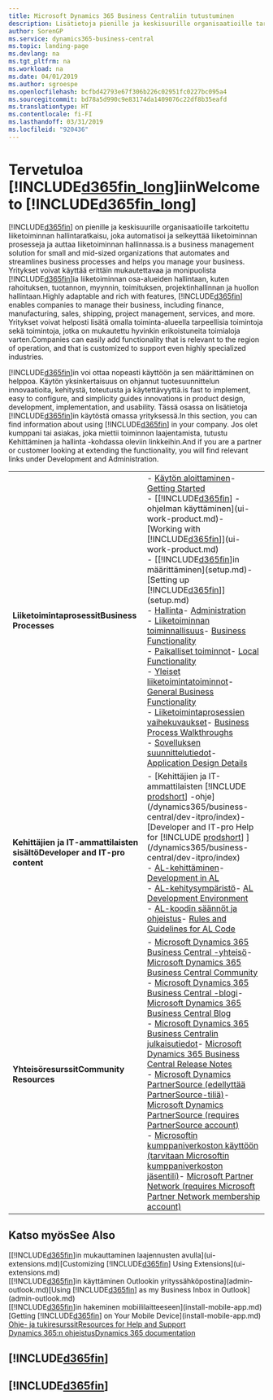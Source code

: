 ```yaml
---
title: Microsoft Dynamics 365 Business Centraliin tutustuminen
description: Lisätietoja pienille ja keskisuurille organisaatioille tarkoitetusta liiketoiminnan Business Central -hallintaratkaisun toiminnoista ja käyttötilanteista.
author: SorenGP
ms.service: dynamics365-business-central
ms.topic: landing-page
ms.devlang: na
ms.tgt_pltfrm: na
ms.workload: na
ms.date: 04/01/2019
ms.author: sgroespe
ms.openlocfilehash: bcfbd42793e67f306b226c02951fc0227bc095a4
ms.sourcegitcommit: bd78a5d990c9e83174da1409076c22df8b35eafd
ms.translationtype: HT
ms.contentlocale: fi-FI
ms.lasthandoff: 03/31/2019
ms.locfileid: "920436"
---
```

# <a name="welcome-to-included365finlongincludesd365finlongmdmd"></a><span data-ttu-id="0437b-103">Tervetuloa [!INCLUDE[d365fin_long](includes/d365fin_long_md.md)]iin</span><span class="sxs-lookup"><span data-stu-id="0437b-103">Welcome to [!INCLUDE[d365fin_long](includes/d365fin_long_md.md)]</span></span>
[!INCLUDE[d365fin](includes/d365fin_md.md)] <span data-ttu-id="0437b-104">on pienille ja keskisuurille organisaatioille tarkoitettu liiketoiminnan hallintaratkaisu, joka automatisoi ja selkeyttää liiketoiminnan prosesseja ja auttaa liiketoiminnan hallinnassa.</span><span class="sxs-lookup"><span data-stu-id="0437b-104">is a business management solution for small and mid-sized organizations that automates and streamlines business processes and helps you manage your business.</span></span> <span data-ttu-id="0437b-105">Yritykset voivat käyttää erittäin mukautettavaa ja monipuolista [!INCLUDE[d365fin](includes/d365fin_md.md)]ia liiketoiminnan osa-alueiden hallintaan, kuten rahoituksen, tuotannon, myynnin, toimituksen, projektinhallinnan ja huollon hallintaan.</span><span class="sxs-lookup"><span data-stu-id="0437b-105">Highly adaptable and rich with features, [!INCLUDE[d365fin](includes/d365fin_md.md)] enables companies to manage their business, including finance, manufacturing, sales, shipping, project management, services, and more.</span></span> <span data-ttu-id="0437b-106">Yritykset voivat helposti lisätä omalla toiminta-alueella tarpeellisia toimintoja sekä toimintoja, jotka on mukautettu hyvinkin erikoistuneita toimialoja varten.</span><span class="sxs-lookup"><span data-stu-id="0437b-106">Companies can easily add functionality that is relevant to the region of operation, and that is customized to support even highly specialized industries.</span></span>

[!INCLUDE[d365fin](includes/d365fin_md.md)]<span data-ttu-id="0437b-107">in voi ottaa nopeasti käyttöön ja sen määrittäminen on helppoa. Käytön yksinkertaisuus on ohjannut tuotesuunnittelun innovaatioita, kehitystä, toteutusta ja käytettävyyttä.</span><span class="sxs-lookup"><span data-stu-id="0437b-107">is fast to implement, easy to configure, and simplicity guides innovations in product design, development, implementation, and usability.</span></span> <span data-ttu-id="0437b-108">Tässä osassa on lisätietoja [!INCLUDE[d365fin](includes/d365fin_md.md)]in käytöstä omassa yrityksessä.</span><span class="sxs-lookup"><span data-stu-id="0437b-108">In this section, you can find information about using [!INCLUDE[d365fin](includes/d365fin_md.md)] in your company.</span></span> <span data-ttu-id="0437b-109">Jos olet kumppani tai asiakas, joka miettii toiminnon laajentamista, tutustu Kehittäminen ja hallinta -kohdassa oleviin linkkeihin.</span><span class="sxs-lookup"><span data-stu-id="0437b-109">And if you are a partner or customer looking at extending the functionality, you will find relevant links under Development and Administration.</span></span>  

|||  
|-|-|  
|<span data-ttu-id="0437b-110">**Liiketoimintaprosessit**</span><span class="sxs-lookup"><span data-stu-id="0437b-110">**Business Processes**</span></span>|<span data-ttu-id="0437b-111">-   [Käytön aloittaminen](product-get-started.md)</span><span class="sxs-lookup"><span data-stu-id="0437b-111">-   [Getting Started](product-get-started.md)</span></span><br /><span data-ttu-id="0437b-112">-   [[!INCLUDE[d365fin](includes/d365fin_md.md)] -ohjelman käyttäminen](ui-work-product.md)</span><span class="sxs-lookup"><span data-stu-id="0437b-112">-   [Working with [!INCLUDE[d365fin](includes/d365fin_md.md)]](ui-work-product.md)</span></span><br /><span data-ttu-id="0437b-113">-   [[!INCLUDE[d365fin](includes/d365fin_md.md)]in määrittäminen](setup.md)</span><span class="sxs-lookup"><span data-stu-id="0437b-113">-   [Setting up [!INCLUDE[d365fin](includes/d365fin_md.md)]](setup.md)</span></span><br /><span data-ttu-id="0437b-114">-   [Hallinta](admin-setup-and-administration.md)</span><span class="sxs-lookup"><span data-stu-id="0437b-114">-   [Administration](admin-setup-and-administration.md)</span></span><br /><span data-ttu-id="0437b-115">-   [Liiketoiminnan toiminnallisuus](across-business-functionality.md)</span><span class="sxs-lookup"><span data-stu-id="0437b-115">-   [Business Functionality](across-business-functionality.md)</span></span><br /><span data-ttu-id="0437b-116">-   [Paikalliset toiminnot](LocalFunctionality/Austria/austria-local-functionality.md)</span><span class="sxs-lookup"><span data-stu-id="0437b-116">-   [Local Functionality](LocalFunctionality/Austria/austria-local-functionality.md)</span></span><br /><span data-ttu-id="0437b-117">-   [Yleiset liiketoimintatoiminnot](ui-across-business-areas.md)</span><span class="sxs-lookup"><span data-stu-id="0437b-117">-   [General Business Functionality](ui-across-business-areas.md)</span></span><br /><span data-ttu-id="0437b-118">-   [Liiketoimintaprosessien vaihekuvaukset](walkthrough-business-process-walkthroughs.md)</span><span class="sxs-lookup"><span data-stu-id="0437b-118">-   [Business Process Walkthroughs](walkthrough-business-process-walkthroughs.md)</span></span><br /><span data-ttu-id="0437b-119">-   [Sovelluksen suunnittelutiedot](design-details-application-design.md)</span><span class="sxs-lookup"><span data-stu-id="0437b-119">-   [Application Design Details](design-details-application-design.md)</span></span>|  
|<span data-ttu-id="0437b-120">**Kehittäjien ja IT-ammattilaisten sisältö**</span><span class="sxs-lookup"><span data-stu-id="0437b-120">**Developer and IT-pro content**</span></span>|<span data-ttu-id="0437b-121">-   [Kehittäjien ja IT-ammattilaisten [!INCLUDE [prodshort](includes/prodshort.md)] -ohje](/dynamics365/business-central/dev-itpro/index)</span><span class="sxs-lookup"><span data-stu-id="0437b-121">-   [Developer and IT-pro Help for [!INCLUDE [prodshort](includes/prodshort.md)] ](/dynamics365/business-central/dev-itpro/index)</span></span><br /><span data-ttu-id="0437b-122">-   [AL-kehittäminen](/dynamics365/business-central/dev-itpro/developer/devenv-dev-overview)</span><span class="sxs-lookup"><span data-stu-id="0437b-122">-   [Development in AL](/dynamics365/business-central/dev-itpro/developer/devenv-dev-overview)</span></span><br /><span data-ttu-id="0437b-123">-   [AL-kehitysympäristö](/dynamics365/business-central/dev-itpro/developer/devenv-reference-overview)</span><span class="sxs-lookup"><span data-stu-id="0437b-123">-   [AL Development Environment](/dynamics365/business-central/dev-itpro/developer/devenv-reference-overview)</span></span><br /><span data-ttu-id="0437b-124">-   [AL-koodin säännöt ja ohjeistus](/dynamics365/business-central/dev-itpro/compliance/apptest-overview)</span><span class="sxs-lookup"><span data-stu-id="0437b-124">-   [Rules and Guidelines for AL Code](/dynamics365/business-central/dev-itpro/compliance/apptest-overview)</span></span>|  
|<span data-ttu-id="0437b-125">**Yhteisöresurssit**</span><span class="sxs-lookup"><span data-stu-id="0437b-125">**Community Resources**</span></span>|<span data-ttu-id="0437b-126">-   [Microsoft Dynamics 365 Business Central -yhteisö](https://community.dynamics.com/business)</span><span class="sxs-lookup"><span data-stu-id="0437b-126">-   [Microsoft Dynamics 365 Business Central Community](https://community.dynamics.com/business)</span></span><br /><span data-ttu-id="0437b-127">-   [Microsoft Dynamics 365 Business Central -blogi](https://community.dynamics.com/business/b/financials)</span><span class="sxs-lookup"><span data-stu-id="0437b-127">-   [Microsoft Dynamics 365 Business Central Blog](https://community.dynamics.com/business/b/financials)</span></span><br /><span data-ttu-id="0437b-128">-   [Microsoft Dynamics 365 Business Centralin julkaisutiedot](https://go.microsoft.com/fwlink/?linkid=2047422)</span><span class="sxs-lookup"><span data-stu-id="0437b-128">-   [Microsoft Dynamics 365 Business Central Release Notes](https://go.microsoft.com/fwlink/?linkid=2047422)</span></span><br /><span data-ttu-id="0437b-129">-   [Microsoft Dynamics PartnerSource \(edellyttää PartnerSource-tiliä\)](https://mbs.microsoft.com/partnersource)</span><span class="sxs-lookup"><span data-stu-id="0437b-129">-   [Microsoft Dynamics PartnerSource \(requires PartnerSource account\)](https://mbs.microsoft.com/partnersource)</span></span><br /><span data-ttu-id="0437b-130">-   [Microsoftin kumppaniverkoston käyttöön \(tarvitaan Microsoftin kumppaniverkoston jäsentili\)](https://mspartner.microsoft.com/en/us/windows/index.aspx)</span><span class="sxs-lookup"><span data-stu-id="0437b-130">-   [Microsoft Partner Network \(requires Microsoft Partner Network membership account\)](https://mspartner.microsoft.com/en/us/windows/index.aspx)</span></span>|  

## <a name="see-also"></a><span data-ttu-id="0437b-131">Katso myös</span><span class="sxs-lookup"><span data-stu-id="0437b-131">See Also</span></span>

<span data-ttu-id="0437b-132">[[!INCLUDE[d365fin](includes/d365fin_md.md)]in mukauttaminen laajennusten avulla](ui-extensions.md)</span><span class="sxs-lookup"><span data-stu-id="0437b-132">[Customizing [!INCLUDE[d365fin](includes/d365fin_md.md)] Using Extensions](ui-extensions.md)</span></span>  
<span data-ttu-id="0437b-133">[[!INCLUDE[d365fin](includes/d365fin_md.md)]in käyttäminen Outlookin yrityssähköpostina](admin-outlook.md)</span><span class="sxs-lookup"><span data-stu-id="0437b-133">[Using [!INCLUDE[d365fin](includes/d365fin_md.md)] as my Business Inbox in Outlook](admin-outlook.md)</span></span>  
<span data-ttu-id="0437b-134">[[!INCLUDE[d365fin](includes/d365fin_md.md)]in hakeminen mobiililaitteeseen](install-mobile-app.md)</span><span class="sxs-lookup"><span data-stu-id="0437b-134">[Getting [!INCLUDE[d365fin](includes/d365fin_md.md)] on Your Mobile Device](install-mobile-app.md)</span></span>  
[<span data-ttu-id="0437b-135">Ohje- ja tukiresurssit</span><span class="sxs-lookup"><span data-stu-id="0437b-135">Resources for Help and Support</span></span>](product-help-and-support.md)  
[<span data-ttu-id="0437b-136">Dynamics 365:n ohjeistus</span><span class="sxs-lookup"><span data-stu-id="0437b-136">Dynamics 365 documentation</span></span>](https://docs.microsoft.com/en-us/dynamics365/#pivot=solutions&panel=solutions_financials)  

## [!INCLUDE[d365fin](includes/free_trial_md.md)]
## [!INCLUDE[d365fin](includes/training_link_md.md)]

